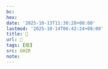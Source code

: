 ```yaml
---
bc:
hex:
date: '2025-10-13T11:30:28+08:00'
lastmod: '2025-10-14T06:42:24+08:00'
title: 󰥾
url: 󰥾
tags: [醢]
src: GHZR
note:
---
```

